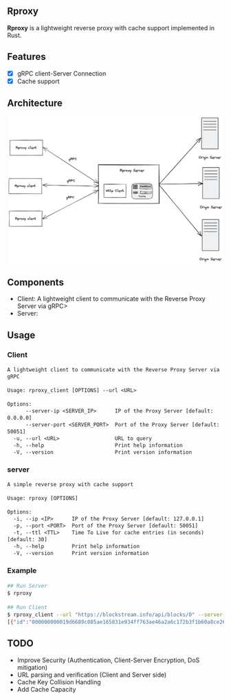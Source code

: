 ## Rproxy
**Rproxy** is a lightweight reverse proxy with cache support implemented in Rust.

## Features
- [x] gRPC client-Server Connection
- [x] Cache support

## Architecture
![](resources/architecture.png)

## Components
- Client: A lightweight client to communicate with the Reverse Proxy Server via gRPC>
- Server:

## Usage
### Client
```
A lightweight client to communicate with the Reverse Proxy Server via gRPC

Usage: rproxy_client [OPTIONS] --url <URL>

Options:
      --server-ip <SERVER_IP>      IP of the Proxy Server [default: 0.0.0.0]
      --server-port <SERVER_PORT>  Port of the Proxy Server [default: 50051]
  -u, --url <URL>                  URL to query
  -h, --help                       Print help information
  -V, --version                    Print version information
```
### server
```
A simple reverse proxy with cache support

Usage: rproxy [OPTIONS]

Options:
  -i, --ip <IP>      IP of the Proxy Server [default: 127.0.0.1]
  -p, --port <PORT>  Port of the Proxy Server [default: 50051]
  -t, --ttl <TTL>    Time To Live for cache entries (in seconds) [default: 30]
  -h, --help         Print help information
  -V, --version      Print version information
```
### Example
```bash
## Run Server
$ rproxy

## Run Client
$ rproxy_client --url "https://blockstream.info/api/blocks/0" --server-ip "127.0.0.1"
[{"id":"000000000019d6689c085ae165831e934ff763ae46a2a6c172b3f1b60a8ce26f","height":0,"version":1,"timestamp":1231006505,"tx_count":1,"size":285,"weight":816,"merkle_root":"4a5e1e4baab89f3a32518a88c31bc87f618f76673e2cc77ab2127b7afdeda33b","previousblockhash":null,"mediantime":1231006505,"nonce":2083236893,"bits":486604799,"difficulty":1}]
```
## TODO
- Improve Security (Authentication, Client-Server Encryption, DoS mitigation)
- URL parsing and verification (Client and Server side)
- Cache Key Collision Handling
- Add Cache Capacity